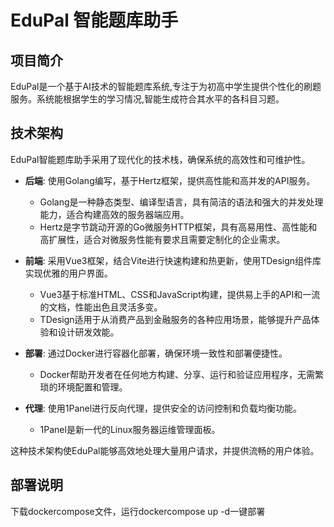 # EduPal 智能题库助手

## 项目简介
EduPal是一个基于AI技术的智能题库系统,专注于为初高中学生提供个性化的刷题服务。系统能根据学生的学习情况,智能生成符合其水平的各科目习题。


## 技术架构
EduPal智能题库助手采用了现代化的技术栈，确保系统的高效性和可维护性。

- **后端**: 使用Golang编写，基于Hertz框架，提供高性能和高并发的API服务。
    - Golang是一种静态类型、编译型语言，具有简洁的语法和强大的并发处理能力，适合构建高效的服务器端应用。
    - Hertz是字节跳动开源的Go微服务HTTP框架，具有高易用性、高性能和高扩展性，适合对微服务性能有要求且需要定制化的企业需求。

- **前端**: 采用Vue3框架，结合Vite进行快速构建和热更新，使用TDesign组件库实现优雅的用户界面。
    - Vue3基于标准HTML、CSS和JavaScript构建，提供易上手的API和一流的文档，性能出色且灵活多变。
    - TDesign适用于从消费产品到金融服务的各种应用场景，能够提升产品体验和设计研发效能。

- **部署**: 通过Docker进行容器化部署，确保环境一致性和部署便捷性。
    - Docker帮助开发者在任何地方构建、分享、运行和验证应用程序，无需繁琐的环境配置和管理。

- **代理**: 使用1Panel进行反向代理，提供安全的访问控制和负载均衡功能。
    - 1Panel是新一代的Linux服务器运维管理面板。

这种技术架构使EduPal能够高效地处理大量用户请求，并提供流畅的用户体验。


## 部署说明

下载dockercompose文件，运行dockercompose up -d一键部署
